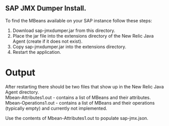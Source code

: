 ## SAP JMX Dumper Install.  
   
To find the MBeans available on your SAP instance follow these steps:    
1.   Download sap-jmxdumper.jar from this directory.  
2.   Place the jar file into the extensions directory of the New Relic Java Agent (create if it does not exist).  
3.   Copy sap-jmxdumper.jar into the extensions directory.   
4.   Restart the application.  
   
# Output
After restarting there should be two files that show up in the New Relic Java Agent directory.   
Mbean-Attributes1.out - contains a list of MBeans and their attributes.  
Mbean-Operations1.out - contains a list of MBeans and their operations (typically empty) and currently not implemented.    
   
Use the contents of Mbean-Attributes1.out to populate sap-jmx.json.   

